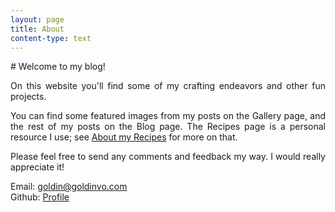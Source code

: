 ```yaml
---
layout: page
title: About
content-type: text
---
```

<div style="text-align: justify;" markdown="1">
# Welcome to my blog!

On this website you'll find some of my crafting endeavors and other fun projects.

You can find some featured images from my posts on the Gallery page, and the rest of 
my posts on the Blog page. The Recipes page is a personal resource I use; see 
[About my Recipes](/recipes/about) for more on that.

Please feel free to send any comments and feedback my way. I would really appreciate it!    

Email: goldin@goldinvo.com    
Github: [Profile](https://github.com/goldinvo)
</div>

